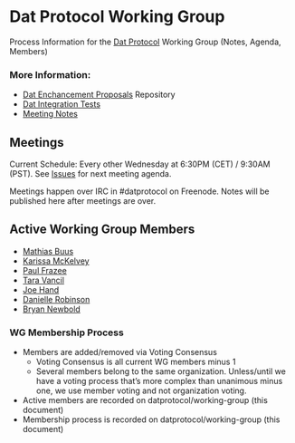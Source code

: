 # Dat Protocol Working Group

Process Information for the [Dat Protocol](https://www.datprotocol.com) Working Group (Notes, Agenda, Members)

### More Information:

* [Dat Enchancement Proposals](https://github.com/datprotocol/DEPs) Repository
* [Dat Integration Tests](https://github.com/datprotocol/integration-tests)
* [Meeting Notes](/meeting-notes)

## Meetings

Current Schedule: Every other Wednesday at 6:30PM (CET) / 9:30AM (PST). See [Issues](https://github.com/datprotocol/working-group/issues) for next meeting agenda.

Meetings happen over IRC in #datprotocol on Freenode. Notes will be published here after meetings are over. 

## Active Working Group Members

* [Mathias Buus](https://github.com/mafintosh/)
* [Karissa McKelvey](https://github.com/karissa/)
* [Paul Frazee](https://github.com/pfrazee/)
* [Tara Vancil](https://github.com/taravancil)
* [Joe Hand](http://github.com/joehand/)
* [Danielle Robinson](https://github.com/daniellecrobinson)
* [Bryan Newbold](https://github.com/bnewbold)

### WG Membership Process

* Members are added/removed via Voting Consensus
  * Voting Consensus is all current WG members minus 1
  * Several members belong to the same organization. Unless/until we have a voting process that’s more complex than unanimous minus one, we use member voting and not organization voting.
* Active members are recorded on datprotocol/working-group (this document)
* Membership process is recorded on datprotocol/working-group (this document)

